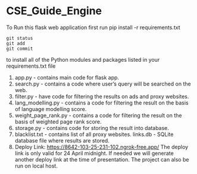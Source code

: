 
# CSE_Guide_Engine

To Run this flask web application first run
pip install -r requirements.txt 
```
git status
git add
git commit
```
to install all of the Python modules and packages listed in your requirements.txt file



1) app.py - contains main code for flask app.
2) search.py - contains a code where user’s query will be searched on the web.
3) filter.py - have code for filtering the results on ads and proxy websites.
4) lang_modelling.py - contains a code for filtering the result on the basis of language modelling score.
5) weight_page_rank.py -  contains a code for filtering the result on the basis of weighted page rank score. 
6) storage.py - contains code for storing the result into database.
7) blacklist.txt - contains list of all proxy websites.
links.db -  SQLite database file where results are stored.
8) Deploy Link: https://8642-103-25-231-102.ngrok-free.app/
The deploy link is only valid for 24 April midnight. If needed we will generate another deploy link at the time of presentation. The project can also be run on local host.
